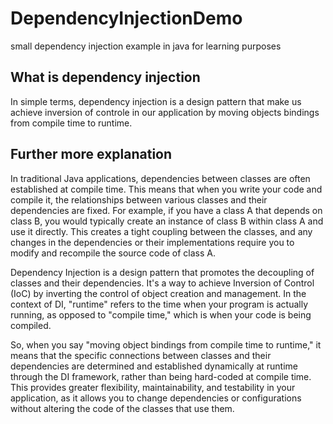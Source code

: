 # DependencyInjectionDemo

small dependency injection example in java for learning purposes

## What is dependency injection

In simple terms, dependency injection is a design pattern that make us achieve inversion of controle in our application by moving objects bindings from compile time to runtime.

## Further more explanation

In traditional Java applications, dependencies between classes are often established at compile time. This means that when you write your code and compile it, the relationships between various classes and their dependencies are fixed. For example, if you have a class A that depends on class B, you would typically create an instance of class B within class A and use it directly. This creates a tight coupling between the classes, and any changes in the dependencies or their implementations require you to modify and recompile the source code of class A.

Dependency Injection is a design pattern that promotes the decoupling of classes and their dependencies. It's a way to achieve Inversion of Control (IoC) by inverting the control of object creation and management. In the context of DI, "runtime" refers to the time when your program is actually running, as opposed to "compile time," which is when your code is being compiled.

So, when you say "moving object bindings from compile time to runtime," it means that the specific connections between classes and their dependencies are determined and established dynamically at runtime through the DI framework, rather than being hard-coded at compile time. This provides greater flexibility, maintainability, and testability in your application, as it allows you to change dependencies or configurations without altering the code of the classes that use them.
